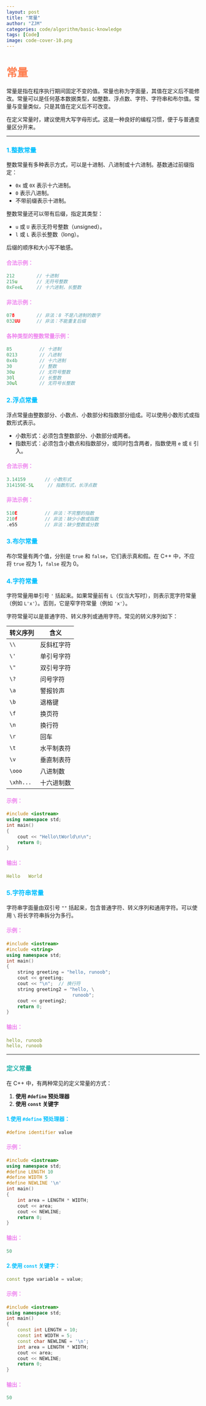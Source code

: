 ```yaml
---
layout: post
title: "常量"
author: "ZJM"
categories: code/algorithm/basic-knowledge
tags: [Code]
image: code-cover-10.png
---
```

# <span style="color: rgb(255,127,80);">**常量**</span>

常量是指在程序执行期间固定不变的值。常量也称为字面量，其值在定义后不能修改。常量可以是任何基本数据类型，如整数、浮点数、字符、字符串和布尔值。常量与变量类似，只是其值在定义后不可改变。

在定义常量时，建议使用大写字母形式。这是一种良好的编程习惯，便于与普通变量区分开来。

---

### <span style="color: rgb(0,191,255);">**1.整数常量**</span>

整数常量有多种表示方式，可以是十进制、八进制或十六进制。基数通过前缀指定：
- `0x` 或 `0X` 表示十六进制。
- `0` 表示八进制。
- 不带前缀表示十进制。

整数常量还可以带有后缀，指定其类型：
- `u` 或 `U` 表示无符号整数（unsigned）。
- `l` 或 `L` 表示长整数（long）。

后缀的顺序和大小写不敏感。

#### <span style="color: rgb(238,130,238);">**合法示例：**</span>
```cpp
212        // 十进制
215u       // 无符号整数
0xFeeL     // 十六进制，长整数
```

#### <span style="color: rgb(238,130,238);">**非法示例：**</span>
```cpp
078        // 非法：8 不是八进制的数字
032UU      // 非法：不能重复后缀
```

#### <span style="color: rgb(238,130,238);">**各种类型的整数常量示例：**</span>
```cpp
85          // 十进制
0213        // 八进制
0x4b        // 十六进制
30          // 整数
30u         // 无符号整数
30l         // 长整数
30ul        // 无符号长整数
```

### <span style="color: rgb(0,191,255);">**2.浮点常量**</span>

浮点常量由整数部分、小数点、小数部分和指数部分组成。可以使用小数形式或指数形式表示。

- 小数形式：必须包含整数部分、小数部分或两者。
- 指数形式：必须包含小数点和指数部分，或同时包含两者，指数使用 `e` 或 `E` 引入。

#### <span style="color: rgb(238,130,238);">**合法示例：**</span>
```cpp
3.14159       // 小数形式
314159E-5L     // 指数形式，长浮点数
```

#### <span style="color: rgb(238,130,238);">**非法示例：**</span>
```cpp
510E          // 非法：不完整的指数
210f          // 非法：缺少小数或指数
.e55          // 非法：缺少整数或分数
```

### <span style="color: rgb(0,191,255);">**3.布尔常量**</span>

布尔常量有两个值，分别是 `true` 和 `false`，它们表示真和假。在 C++ 中，不应将 `true` 视为 1，`false` 视为 0。

### <span style="color: rgb(0,191,255);">**4.字符常量**</span>

字符常量用单引号 `'` 括起来。如果常量前有 `L`（仅当大写时），则表示宽字符常量（例如 `L'x'`）。否则，它是窄字符常量（例如 `'x'`）。

字符常量可以是普通字符、转义序列或通用字符。常见的转义序列如下：

| 转义序列 | 含义      |
|----------|-----------|
| `\\`     | 反斜杠字符 |
| `\'`     | 单引号字符 |
| `\"`     | 双引号字符 |
| `\?`     | 问号字符   |
| `\a`     | 警报铃声   |
| `\b`     | 退格键     |
| `\f`     | 换页符     |
| `\n`     | 换行符     |
| `\r`     | 回车       |
| `\t`     | 水平制表符 |
| `\v`     | 垂直制表符 |
| `\ooo`   | 八进制数   |
| `\xhh...`| 十六进制数 |

#### <span style="color: rgb(238,130,238);">**示例：**</span>
```cpp
#include <iostream>
using namespace std;
int main()
{
    cout << "Hello\tWorld\n\n";
    return 0;
}
```

#### <span style="color: rgb(238,130,238);">**输出：**</span>

```yaml
Hello   World
```

### <span style="color: rgb(0,191,255);">**5.字符串常量**</span>

字符串字面量由双引号 `""` 括起来，包含普通字符、转义序列和通用字符。可以使用 `\` 将长字符串拆分为多行。

#### <span style="color: rgb(238,130,238);">**示例：**</span>
```cpp
#include <iostream>
#include <string>
using namespace std;
int main()
{
    string greeting = "hello, runoob";
    cout << greeting;
    cout << "\n";  // 换行符
    string greeting2 = "hello, \
                        runoob";
    cout << greeting2;
    return 0;
}
```

#### <span style="color: rgb(238,130,238);">**输出：**</span>
```yaml
hello, runoob
hello, runoob
```

---

### <span style="color: rgb(32,178,170);">**定义常量**</span> 

在 C++ 中，有两种常见的定义常量的方式：

1. **使用 `#define` 预处理器**
2. **使用 `const` 关键字**

#### <span style="color: rgb(0,191,255);">**1.使用 `#define` 预处理器：**</span>
```cpp
#define identifier value
```

#### <span style="color: rgb(238,130,238);">**示例：**</span>
```cpp
#include <iostream>
using namespace std;
#define LENGTH 10
#define WIDTH 5
#define NEWLINE '\n'
int main()
{
    int area = LENGTH * WIDTH;
    cout << area;
    cout << NEWLINE;
    return 0;
}
```

#### <span style="color: rgb(238,130,238);">**输出：**</span>
```yaml
50
```

#### <span style="color: rgb(0,191,255);">**2.使用 `const` 关键字：**</span>
```cpp
const type variable = value;
```

#### <span style="color: rgb(238,130,238);">**示例：**</span>
```cpp
#include <iostream>
using namespace std;
int main()
{
    const int LENGTH = 10;
    const int WIDTH = 5;
    const char NEWLINE = '\n';
    int area = LENGTH * WIDTH;
    cout << area;
    cout << NEWLINE;
    return 0;
}
```

#### <span style="color: rgb(238,130,238);">**输出：**</span>
```yaml
50
```
